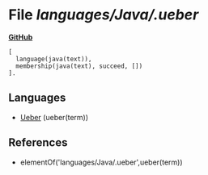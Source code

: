 # File _languages/Java/.ueber_
**[GitHub](https://github.com/softlang/yas/blob/master/languages/Java/.ueber)**
```
[
  language(java(text)),
  membership(java(text), succeed, [])
].
```

## Languages
* [Ueber](../languages/Ueber.md) (ueber(term))

## References
* elementOf('languages/Java/.ueber',ueber(term))
